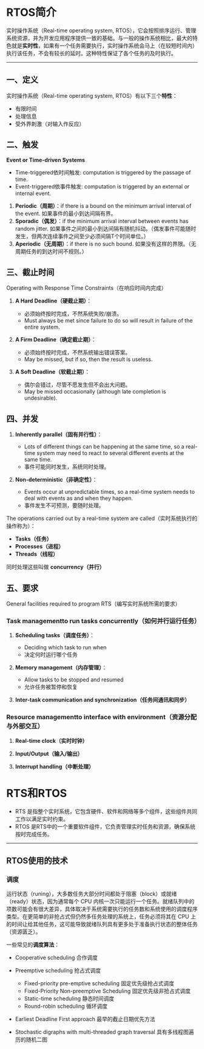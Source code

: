 # RTOS简介

实时操作系统（Real-time operating system, RTOS），它会按照排序运行、管理系统资源，并为开发应用程序提供一致的基础。与一般的操作系统相比，最大的特色就是**实时性**，如果有一个任务需要执行，实时操作系统会马上（在较短时间内）执行该任务，不会有较长的延时。这种特性保证了各个任务的及时执行。   

---

## 一、定义

实时操作系统（Real-time operating system, RTOS）有以下三个**特性**：
* 有限时间
* 处理信息
* 受外界刺激（对输入作反应）

## 二、触发

**Event or Time-driven Systems**  

* Time-triggered依时间触发: computation is triggered by the passage of time.
* Event-triggered依事件触发: computation is triggered by an external or internal event.

1. **Periodic（周期）**：if there is a bound on the minimum arrival interval of the event.
   如果事件的最小到达间隔有界。
2. **Sporadic（偶发）**：if the minimum arrival interval between events has random jitter.
   如果事件之间的最小到达间隔有随机抖动。（偶发事件可能随时发生，但两次连续事件之间至少必须间隔T个时间单位。）
3. **Aperiodic（无周期）**：if there is no such bound.
   如果没有这样的界限。（无周期任务的到达时间不规则。）

##  三、截止时间

Operating with Response Time Constraints（在响应时间内完成）

1. **A Hard Deadline（硬截止期）**：
   - 必须始终按时完成，不然系统失败/崩溃。
   - Must always be met since failure to do so will result in failure of the entire system.


2. **A Firm Deadline（确定截止期）**：
   - 必须始终按时完成，不然系统输出错误答案。
   - May be missed, but if so, then the result is useless.


3. **A Soft Deadline（软截止期）**：
   - 偶尔会错过，尽管不愿发生但不会出大问题。
   - May be missed occasionally (although late completion is undesirable).


##  四、并发

1. **Inherently parallel（固有并行性）**：
   - Lots of different things can be happening at the same time, so a real-time system may need to react to several different events at the same time.
   - 事件可能同时发生，系统同时处理。

2. **Non-deterministic（非确定性）**：
   - Events occur at unpredictable times, so a real-time system needs to deal with events as and when they happen.
   - 事件发生不可预测，要随时处理。

The operations carried out by a real-time system are called（实时系统执行的操作称为）：
   - **Tasks（任务）**
   - **Processes（进程）**
   - **Threads（线程）**

 同时处理这些叫做 **concurrency（并行）**

## 五、要求

General facilities required to program RTS（编写实时系统所需的要求）

### Task managementto run tasks concurrently（如何并行运行任务）

1. **Scheduling tasks（调度任务）**：
   - Deciding which task to run when
   - 决定何时运行哪个任务

2. **Memory management（内存管理）**：
   - Allow tasks to be stopped and resumed
   - 允许任务被暂停和恢复

3. **Inter-task communication and synchronization（任务间通讯和同步）**

### Resource managementto interface with environment（资源分配与外部交互）

1. **Real-time clock（实时时钟）**

2. **Input/Output（输入/输出）**

3. **Interrupt handling（中断处理）**

# RTS和RTOS

- RTS 是指整个实时系统，它包含硬件、软件和网络等多个组件，这些组件共同工作以满足实时约束。
- RTOS 是RTS中的一个重要软件组件，它负责管理实时任务和资源，确保系统按时完成任务。

---

## RTOS使用的技术

### 调度

运行状态（runing），大多数任务大部分时间都处于阻塞（block）或就绪（ready）状态，因为通常每个 CPU 内核一次只能运行一个任务。就绪队列中的项数可能会有很大差异，具体取决于系统需要执行的任务数和系统使用的调度程序类型。在更简单的非抢占式但仍然多任务处理的系统上，任务必须将其在 CPU 上的时间让给其他任务，这可能导致就绪队列具有更多处于准备执行状态的整体任务（资源匮乏）。

一些常见的**调度算法**：

- Cooperative scheduling 合作调度
- Preemptive scheduling 抢占式调度  
    - Fixed-priority pre-emptive scheduling 固定优先级抢占式调度
    - Fixed-Priority Non-preemptive Scheduling 固定优先级非抢占式调度
    - Static-time scheduling 静态时间调度
    - Round-robin scheduling 循环调度

- Earliest Deadline First approach 最早的截止日期优先方法
- Stochastic digraphs with multi-threaded graph traversal 具有多线程图遍历的随机二图